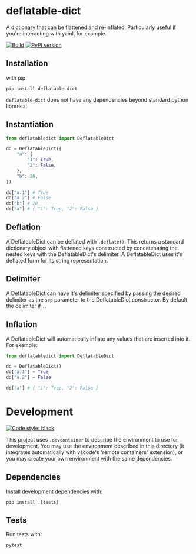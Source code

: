 # deflatable-dict

A dictionary that can be flattened and re-inflated. Particularly useful if you're interacting with yaml, for example.

[![Build](https://github.com/JJ11teen/deflatable-dict/actions/workflows/build.yaml/badge.svg)](https://github.com/JJ11teen/deflatable-dict/actions/workflows/build.yaml)
[![PyPI version](https://badge.fury.io/py/deflatable-dict.svg)](https://pypi.org/project/deflatable-dict/)

## Installation

with pip:
```
pip install deflatable-dict
```
`deflatable-dict` does not have any dependencies beyond standard python libraries.

## Instantiation

```python
from deflatabledict import DeflatableDict

dd = DeflatableDict({
    "a": {
        "1": True,
        "2": False,
    },
    "b": 20,
})

dd["a.1"] # True
dd["a.2"] # False
dd["b"] # 20
dd["a"] # { "1": True, "2": False }
```

## Deflation
A DeflatableDict can be deflated with `.deflate()`. This returns a standard dictionary object with flattened keys constructed by concatenating the nested keys with the DeflatableDict's delimiter. A DeflatableDict uses it's deflated form for its string representation.

## Delimiter
A DeflatableDict can have it's delimiter specified by passing the desired delimiter as the `sep` parameter to the DeflatableDict constructor. By default the delimiter if `.`.

## Inflation
A DeflatableDict will automatically inflate any values that are inserted into it. For example:
```python
from deflatabledict import DeflatableDict

dd = DeflatableDict()
dd["a.1"] = True
dd["a.2"] = False

dd["a"] # { "1": True, "2": False }
```

# Development

[![Code style: black](https://img.shields.io/badge/code%20style-black-000000.svg)](https://github.com/psf/black)

This project uses `.devcontainer` to describe the environment to use for development. You may use the environment described in this directory (it integrates automatically with vscode's 'remote containers' extension), or you may create your own environment with the same dependencies.

## Dependencies
Install development dependencies with:

`pip install .[tests]`

## Tests
Run tests with:
```bash
pytest
```